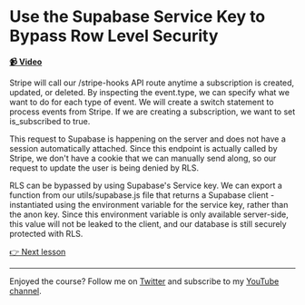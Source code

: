 # Use the Supabase Service Key to Bypass Row Level Security

**[📹 Video](https://egghead.io/lessons/supabase-use-the-supabase-service-key-to-bypass-row-level-security)**

Stripe will call our /stripe-hooks API route anytime a subscription is created, updated, or deleted. By inspecting the event.type, we can specify what we want to do for each type of event. We will create a switch statement to process events from Stripe. If we are creating a subscription, we want to set is_subscribed to true.

This request to Supabase is happening on the server and does not have a session automatically attached. Since this endpoint is actually called by Stripe, we don't have a cookie that we can manually send along, so our request to update the user is being denied by RLS.

RLS can be bypassed by using Supabase's Service key. We can export a function from our utils/supabase.js file that returns a Supabase client - instantiated using the environment variable for the service key, rather than the anon key. Since this environment variable is only available server-side, this value will not be leaked to the client, and our database is still securely protected with RLS.

[👉 Next lesson](/23-create-a-client-page-that-requires-authentication-in-next-js-using-getserversideprops)

---

Enjoyed the course? Follow me on [Twitter](https://twitter.com/jonmeyers_io) and subscribe to my [YouTube channel](https://www.youtube.com/channel/UCPitAIwktfCfcMR4kDWebDQ).

